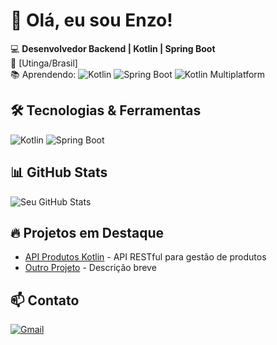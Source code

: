 # 👋 Olá, eu sou Enzo!

💻 **Desenvolvedor Backend | Kotlin | Spring Boot**  
📍 [Utinga/Brasil]  
📚 Aprendendo: ![Kotlin](https://img.shields.io/badge/Kotlin-7F52FF?style=flat&logo=kotlin&logoColor=white) ![Spring Boot](https://img.shields.io/badge/Spring_Boot-6DB33F?style=flat&logo=spring&logoColor=white) ![Kotlin Multiplatform](https://img.shields.io/badge/Kotlin_Multiplatform-7F52FF?style=flat&logo=kotlin&logoColor=white)

## 🛠️ **Tecnologias & Ferramentas**
![Kotlin](https://img.shields.io/badge/Kotlin-7F52FF?style=flat&logo=kotlin&logoColor=white)
![Spring Boot](https://img.shields.io/badge/Spring_Boot-6DB33F?style=flat&logo=spring&logoColor=white)


## 📊 **GitHub Stats**
![Seu GitHub Stats](https://github-readme-stats.vercel.app/api?username=SEUUSERNAME&show_icons=true&theme=dracula)

## 🔥 **Projetos em Destaque**
- [API Produtos Kotlin](https://github.com/SEUUSERNAME/api-produtos-spring-kotlin) - API RESTful para gestão de produtos
- [Outro Projeto](link) - Descrição breve

## 📫 **Contato**
[![Gmail](https://img.shields.io/badge/Gmail-D14836?style=flat&logo=gmail)](https://mail.google.com/mail/u/1/#inbox)
